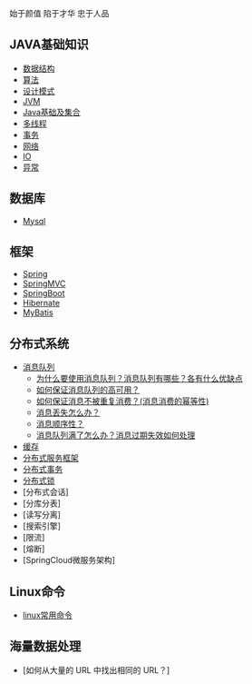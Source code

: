 始于颜值 陷于才华 忠于人品
## JAVA基础知识
- [数据结构](./doc/数据结构)
- [算法](./doc/算法)
- [设计模式](./doc/设计模式)
- [JVM](./doc/jvm)
- [Java基础及集合](./doc/Java基础及集合)
- [多线程](./doc/多线程)
- [事务](./doc/事务)
- [网络](./doc/网络)
- [IO](./doc/IO)
- [异常](./doc/异常)

## 数据库
- [Mysql](./mysql)

## 框架
- [Spring](./doc/Spring-SpringMVC)
- [SpringMVC](./doc/SpringMVC)
- [SpringBoot](./doc/SpringBoot)
- [Hibernate](./doc/Hibernate)
- [MyBatis](./doc/MyBatis)

## 分布式系统
- [消息队列](./doc/消息队列)
    - [为什么要使用消息队列？消息队列有哪些？各有什么优缺点](./doc/消息队列)
    - [如何保证消息队列的高可用？](./doc/MQ集群)
    - [如何保证消息不被重复消费？(消息消费的幂等性)](./doc/消息幂等性)
    - [消息丢失怎么办？](./doc/消息丢失)
    - [消息顺序性？](./doc/消息消费顺序)
    - [消息队列满了怎么办？消息过期失效如何处理](./doc/消息过期失效)
- [缓存](./doc/缓存)
- [分布式服务框架](./linux常用命令)
- [分布式事务](./linux常用命令)
- [分布式锁](./doc/zookeeper)
- [分布式会话]
- [分库分表]
- [读写分离]
- [搜索引擎]
- [限流]
- [熔断]
- [SpringCloud微服务架构]

## Linux命令
- [linux常用命令](./doc/linux)

## 海量数据处理
- [如何从大量的 URL 中找出相同的 URL？]
